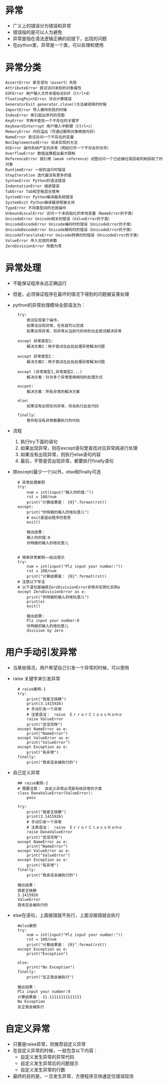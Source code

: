 # 异常
- 广义上的错误分为错误和异常
- 错误指的是可以人为避免
- 异常是指在语法逻辑正确的前提下，出现的问题
- 在python里，异常是一个类，可以处理和使用

# 异常分类

        
    AssertError 断言语句（assert）失败
    AttributeError 尝试访问未知的对象属性
    EOFError 用户输入文件末尾标志EOF（Ctrl+d）
    FloatingPointError 浮点计算错误
    GeneratorExit generator.close()方法被调用的时候
    ImportError 导入模块失败的时候
    IndexError 索引超出序列的范围
    KeyError 字典中查找一个不存在的关键字
    KeyboardInterrupt 用户输入中断键（Ctrl+c）
    MemoryError 内存溢出（可通过删除对象释放内存）
    NameError 尝试访问一个不存在的变量
    NotImplementedError 尚未实现的方法
    OSError 操作系统产生的异常（例如打开一个不存在的文件）
    OverflowError 数值运算超出最大限制
    ReferenceError 弱引用（weak reference）试图访问一个已经被垃圾回收机制回收了的对象
    RuntimeError 一般的运行时错误
    StopIteration 迭代器没有更多的值
    SyntaxError Python的语法错误
    IndentationError 缩进错误
    TabError Tab和空格混合使用
    SystemError Python编译器系统错误
    SystemExit Python编译器进程被关闭
    TypeError 不同类型间的无效操作
    UnboundLocalError 访问一个未初始化的本地变量（NameError的子类）
    UnicodeError Unicode相关的错误（ValueError的子类）
    UnicodeEncodeError Unicode编码时的错误（UnicodeError的子类）
    UnicodeDecodeError Unicode解码时的错误（UnicodeError的子类）
    UnicodeTranslateError Unicode转换时的错误（UnicodeError的子类）
    ValueError 传入无效的参数
    ZeroDivisionError 除数为零
    
# 异常处理
- 不能保证程序永远正确运行
- 但是，必须保证程序在最坏的情况下得到的问题被妥善处理
- python的异常处理模块全部语法为：

        
        try:
            尝试实现某个操作，
            如果没出现异常，任务就可以完成
            如果出现异常，将异常从当前代码块扔出去尝试解决异常
        
        except 异常类型1:
            解决方案1：用于尝试在此处处理异常解决问题

        except 异常类型2：
            解决方案2：用于尝试在此处处理异常解决问题

        except (异常类型1,异常类型2...)
            解决方案：针对多个异常使用相同的处理方式

        excpet:
            解决方案：所有异常的解决方案

        else:
            如果没有出现任何异常，将会执行此处代码

        finally:
            管你有没有异常都要执行的代码
            
- 流程
    1. 执行try下面的语句
    2. 如果出现异常，则在except语句里查找对应异常病进行处理
    3. 如果没有出现异常，则执行else语句内容
    4. 最后，不管是否出现异常，都要执行finally语句
- 除except(最少一个)以外，else和finally可选

        # 异常处理案例
        try:
            num = int(input("输入你的值:"))
            rst = 100/num
            print("计算结果是： {0}".format(rst))
        except:
            print("你特娘的输入的啥玩意儿")
            # exit是退出程序的意思
            exit()
            
            输出结果：
            输入你的值:0
            你特娘的输入的啥玩意儿
            
        
        # 简单异常案例——给出提示
        try:
            num = int(input("Plz input your number:"))
            rst = 100/num
            print("计算结果是： {0}".format(rst))
        # 注意以下写法
        # 以下语句是捕获ZeroDivisionError异常并实例化实例e
        except ZeroDivisionError as e:
            print("你特娘的输入的啥玩意儿")
            print(e)
            exit()
            
            输出结果:
            Plz input your number:0
            你特娘的输入的啥玩意儿
            division by zero

# 用户手动引发异常
- 当某些情况，用户希望自己引发一个异常的时候，可以使用
- raise 关键字来引发异常

        # raise案例-1
        try:
            print("我爱王晓静")
            print(3.1415926)
            # 手动引发一个异常
            # 注意语法：　raise　ＥｒｒｏｒＣｌａｓｓＮａｍｅ
            raise ValueError
            print("还没完呀")
        except NameError as e:
            print("NameError")
        except ValueError as e:
            print("ValueError")
        except Exception as e:
            print("有异常")
        finally:
            print("我肯定会被执行的")
            
- 自己定义异常

        ## raise案例-2
        # 需要注意：　自定义异常必须是系统异常的子类
        class DanaValueError(ValueError):
            pass

        try:
            print("我爱王晓静")
            print(3.1415926)
            # 手动引发一个异常
            # 注意语法：　raise　ＥｒｒｏｒＣｌａｓｓＮａｍｅ
            raise DanaValueError
            print("还没完呀")
        except NameError as e:
            print("NameError")
        except ValueError as e:
            print("ValueError")
        except Exception as e:
            print("有异常")
        finally:
            print("我肯定会被执行的")
            
        输出结果：     
        我爱王晓静
        3.1415926
        ValueError
        我肯定会被执行的
            
- else在语句，上面报错就不执行，上面没报错就会执行

        #else案例
        try:
            num = int(input("Plz input your number:"))
            rst = 100/num
            print("计算结果是： {0}".format(rst))
        except Exception as e:
            print("Exception")
    
        else:
            print("No Exception")
        finally:
            print("反正我会被执行")
            
        输出结果：
        Plz input your number:9
        计算结果是： 11.11111111111111
        No Exception
        反正我会被执行
        
# 自定义异常
- 只要是raise异常，则推荐自定义异常
- 在自定义异常的时候，一般包含以下内容：
    - 自定义发生异常的异常代码
    - 自定义发生异常后的问题提示
    - 自定义发生异常的行数
- 最终的目的是，一旦发生异常，方便程序员快速定位错误现场